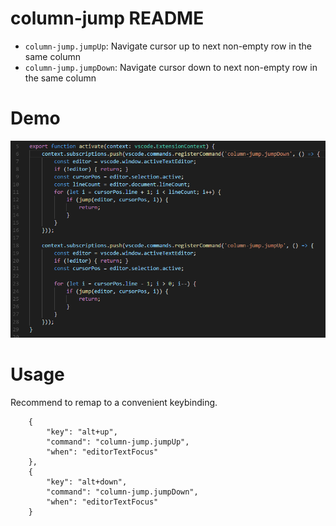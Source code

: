 # column-jump README

* `column-jump.jumpUp`: Navigate cursor up to next non-empty row in the same column
* `column-jump.jumpDown`: Navigate cursor down to next non-empty row in the same column

# Demo
![Demo](/images/demo.gif)

# Usage

Recommend to remap to a convenient keybinding.

```
    {
        "key": "alt+up",
        "command": "column-jump.jumpUp",
        "when": "editorTextFocus"
    },
    {
        "key": "alt+down",
        "command": "column-jump.jumpDown",
        "when": "editorTextFocus"
    }
```